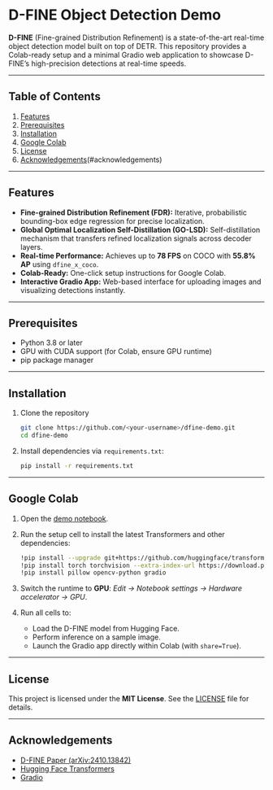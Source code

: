 # D-FINE Object Detection Demo

**D-FINE** (Fine-grained Distribution Refinement) is a state-of-the-art real-time object detection model built on top of DETR. This repository provides a Colab-ready setup and a minimal Gradio web application to showcase D-FINE’s high-precision detections at real-time speeds.

---

## Table of Contents

1. [Features](#features)
2. [Prerequisites](#prerequisites)
3. [Installation](#installation)
4. [Google Colab](#google-colab)
6. [License](#license)
7. [Acknowledgements](#acknowledgements)(#acknowledgements)

---

## Features

* **Fine-grained Distribution Refinement (FDR):** Iterative, probabilistic bounding-box edge regression for precise localization.
* **Global Optimal Localization Self-Distillation (GO-LSD):** Self-distillation mechanism that transfers refined localization signals across decoder layers.
* **Real-time Performance:** Achieves up to **78 FPS** on COCO with **55.8% AP** using `dfine_x_coco`.
* **Colab-Ready:** One-click setup instructions for Google Colab.
* **Interactive Gradio App:** Web-based interface for uploading images and visualizing detections instantly.

---

## Prerequisites

* Python 3.8 or later
* GPU with CUDA support (for Colab, ensure GPU runtime)
* pip package manager

---

## Installation

1. Clone the repository

   ```bash
   git clone https://github.com/<your-username>/dfine-demo.git
   cd dfine-demo
   ```
2. Install dependencies via `requirements.txt`:

   ```bash
   pip install -r requirements.txt
   ```

---

## Google Colab

1. Open the [demo notebook](https://colab.research.google.com/github/<your-username>/dfine-demo/blob/main/demo.ipynb).
2. Run the setup cell to install the latest Transformers and other dependencies:

   ```bash
   !pip install --upgrade git+https://github.com/huggingface/transformers.git  
   !pip install torch torchvision --extra-index-url https://download.pytorch.org/whl/cu118  
   !pip install pillow opencv-python gradio
   ```
3. Switch the runtime to **GPU**: *Edit → Notebook settings → Hardware accelerator → GPU*.
4. Run all cells to:

   * Load the D-FINE model from Hugging Face.
   * Perform inference on a sample image.
   * Launch the Gradio app directly within Colab (with `share=True`).

---

## License

This project is licensed under the **MIT License**. See the [LICENSE](LICENSE) file for details.

---

## Acknowledgements

* [D-FINE Paper (arXiv:2410.13842)](https://arxiv.org/abs/2410.13842)
* [Hugging Face Transformers](https://github.com/huggingface/transformers)
* [Gradio](https://gradio.app)
